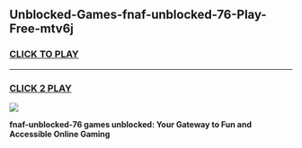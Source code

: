 
## Unblocked-Games-fnaf-unblocked-76-Play-Free-mtv6j
<h3>
<a href="https://premium76.site?title=fnaf-unblocked-76&ref=18A1">CLICK TO PLAY</a></h3>
<hr>

<h3>
<a href="https://premium76.site?title=fnaf-unblocked-76&ref=18A1">CLICK 2 PLAY</a>
  
</h3>

<a href="https://premium76.site?title=fnaf-unblocked-76&ref=18A1"><img src="https://clearcache.store/games.png"></a>


**fnaf-unblocked-76 games unblocked: Your Gateway to Fun and Accessible Online Gaming**
